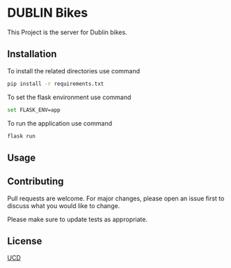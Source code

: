 # DUBLIN Bikes

This Project is the server for Dublin bikes.

## Installation

To install the related directories use command

```bash
pip install -r requirements.txt
```

To set the flask environment use command
```bash
set FLASK_ENV=app
```

To run the application use command
```bash
flask run
```

## Usage


## Contributing

Pull requests are welcome. For major changes, please open an issue first
to discuss what you would like to change.

Please make sure to update tests as appropriate.

## License

[UCD](https://www.google.com)